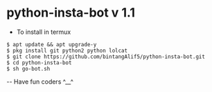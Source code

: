 # python-insta-bot v 1.1
- To install in termux
```
$ apt update && apt upgrade-y
$ pkg install git python2 python lolcat
$ git clone https://github.com/bintangAlif5/python-insta-bot.git
$ cd python-insta-bot
$ sh go-bot.sh
```
-- Have fun coders ^__^
